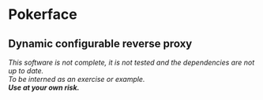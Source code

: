 # Pokerface

## Dynamic configurable reverse proxy

*This software is not complete, it is not tested and the dependencies are not up to date.  
To be interned as an exercise or example.  
**Use at your own risk.***
